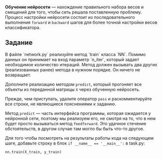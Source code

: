 **Обучение нейросети** &mdash; нахождение правильного набора весов и смещений для того, чтобы сеть решала поставленную проблему. 
Процесс настройки нейросети состоит из последовательного выполнения `forward` и `backward` шагов для более точной настройки весов классификатора.

<h2>Задание</h2>
В файле `network.py` реализуйте метод `train` класса `NN`. Помимо данных он принимает на вход параметр `n_iter`, который задает 
необходимое количество итераций. Метод должен вызывать два других (реализованных ранее) метода в нужном порядке. Он ничего не возвращает.

Дополните реализацию методом `predict`, который прогоняет все объекты из переданной матрицы `X` через обученную нейросеть.

Прежде, чем приступать, удалите оператор `pass` и раскомментируйте все строки, не являющиеся пояснениями к заданию.

<div class="hint"> Метод <code>predict</code> &mdash; часть интерфейса программы, которая ожидается у нейронной сети, поэтому мы реализуем его, 
не смотря на то, что в нем будет просто вызываться метод <code>feedforward</code>. Это удачное стечение обстоятельств, в другом случае там могло 
бы быть что-то другое.</div>

Для того чтобы посмотреть на результаты работы кода на следующем шаге, добавьте строку в блок `if __name__ == '__main__':` в task.py:

```python
nn.train(X_train, y_train)
```

 

